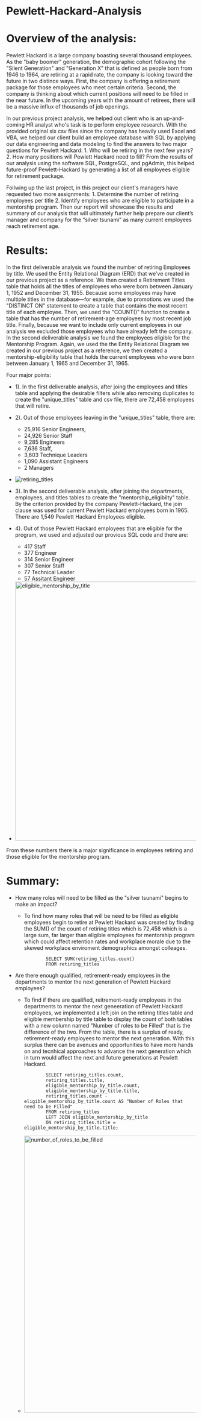 # Pewlett-Hackard-Analysis

# Overview of the analysis:
Pewlett Hackard is a large company boasting several thousand employees. As the "baby boomer" generation, the demographic cohort following the "Silent Generation" and "Generation X" that is defined as people born from 1946 to 1964, are retiring at a rapid rate, the company is looking toward the future in two distince ways. First, the company is offering a retirement package for those employees who meet certain criteria. Second, the company is thinking about which current positions will need to be filled in the near future. In the upcoming years with the amount of retirees, there will be a massive influx of thousands of job openings. 

In our previous project analysis, we helped out client who is an up-and-coming HR analyst who's task is to perform employee research. With the provided original six csv files since the company has heavily used Excel and VBA, we helped our client build an employee database with SQL by applying our data engineering and data modeling to find the answers to two major questions for Pewlett Hackard:
    1. Who will be retiring in the next few years?
    2. How many positions will Pewlett Hackard need to fill?
From the results of our analysis using the software SQL, PostgreSQL, and pgAdmin, this helped future-proof Pewlett-Hackard by generating a list of all employees eligible for retirement package. 

Follwing up the last project, in this project our client's managers have requested two more assignments:
    1. Determine the number of retiring employees per title
    2. Identify employees who are eligible to participate in a mentorship program. 
Then our report will showcase the results and summary of our analysis that will ultimately further help prepare our client’s manager and company for the “silver tsunami” as many current employees reach retirement age.

# Results:
In the first deliverable analysis we found the number of retiring Employees by title. We used the Entity Relational Diagram (ERD) that we've created in our previous project as a reference. We then created a Retirement Titles table that holds all the titles of employees who were born between January 1, 1952 and December 31, 1955.
Because some employees may have multiple titles in the database—for example, due to promotions we used the "DISTINCT ON" statement to create a table that contains the most recent title of each employee. Then,  we used the "COUNT()" function to create a table that has the number of retirement-age employees by most recent job title. Finally, because we want to include only current employees in our analysis we excluded those employees who have already left the company.
In the second deliverable analysis we found the employees eligible for the Mentorship Program. Again, we used the the Entity Relational Diagram we created in our previous project as a reference, we then created a mentorship-eligibility table that holds the current employees who were born between January 1, 1965 and December 31, 1965.

Four major points:
   - 1). In the first deliverable analysis, after joing the employees and titles table and applying the desirable filters while also removing duplicates to create the "unique_titles" table and csv file, there are 72,458 employees that will retire. 
   - 2). Out of those employees leaving in the "unique_titles" table, there are:
      - 25,916 Senior Engineers, 
      - 24,926 Senior Staff
      - 9,285 Engineers
      - 7,636 Staff, 
      - 3,603 Technique Leaders
      - 1,090 Assistant Engineers
      - 2 Managers
   - ![retiring_titles](https://user-images.githubusercontent.com/107281474/182479236-c9f39549-c1c7-4fe9-b26c-fa7ab2c9673b.png)

   - 3). In the second deliverable analysis, after joining the departments, employees, and titles tables to create the "mentorship_eligibilty" table. By the criterion provided by the company Pewlett-Hackard, the join clause was used for current Pewlett Hackard employees born in 1965. There are 1,549 Pewlett Hackard Employees eligible. 
   - 4). Out of those Pewlett Hackard employees that are eligible for the program, we used and adjusted our provious SQL code and there are:
      - 417 Staff
      - 377 Engineer 
      - 314 Senior Engineer
      - 307 Senior Staff
      - 77 Technical Leader
      - 57 Assitant Engineer 

   - <img width="687" alt="eligible_mentorship_by_title" src="https://user-images.githubusercontent.com/107281474/182479826-333dd840-b221-4c67-8d62-14a1fcf63882.png">


From these numbers there is a major significance in employees retiring and those eligible for the mentorship program.

# Summary: 
- How many roles will need to be filled as the "silver tsunami" begins to make an impact?
  - To find how many roles that will be need to be filled as eligible employees begin to retire at Pewlett Hackard was created by finding the SUM() of the count of retiring titles which is 72,458 which is a large sum, far larger than eligible employees for mentorship program which could affect retention rates and workplace morale due to the skewed workplace enviroment demographics amongst colleages. 
            
                SELECT SUM(retiring_titles.count)
                FROM retiring_titles

- Are there enough qualified, retirement-ready employees in the departments to mentor the next generation of Pewlett Hackard employees?
  - To find if there are qualified, reitrement-ready employees in the departments to mentor the next geneeration of Pewlett Hackard employees, we implemented a left join on the retiring titles table and eligible membership by title table to display the count of both tables with a new column named "Number of roles to be Filled" that is the difference of the two. From the table, there is a surplus of ready, retirement-ready employees to mentor the next generation. With this surplus there can be avenues and opportunities to have more hands on and tecnhical approaches to advance the next generation which in turn would affect the next and future generations at Pewlett Hackard.
   
                SELECT retiring_titles.count,
            	retiring_titles.title,
            	eligible_mentorship_by_title.count,
	        	eligible_mentorship_by_title.title,
            	retiring_titles.count - eligible_mentorship_by_title.count AS "Number of Roles that need to be Filled"
            	FROM retiring_titles
            	LEFT JOIN eligible_mentorship_by_title
            	ON retiring_titles.title = eligible_mentorship_by_title.title;

   - <img width="735" alt="number_of_roles_to_be_filled" src="https://user-images.githubusercontent.com/107281474/182501536-e9312ec7-ad7b-451c-9325-618c6d51f0f1.png">
